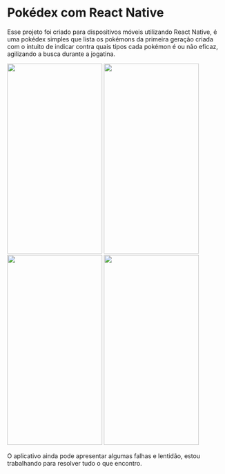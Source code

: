 <h1>Pokédex com React Native</h1>

Esse projeto foi criado para dispositivos móveis utilizando React Native, é uma pokédex simples que lista os pokémons da primeira geração criada com o intuito de indicar contra quais tipos cada pokémon é ou não eficaz,
agilizando a busca durante a jogatina.

<div flex-direction: 'row'>
  <img src = "https://private-user-images.githubusercontent.com/128552505/310621481-16084798-3c54-4490-9194-6c6b6c08408d.png?jwt=eyJhbGciOiJIUzI1NiIsInR5cCI6IkpXVCJ9.eyJpc3MiOiJnaXRodWIuY29tIiwiYXVkIjoicmF3LmdpdGh1YnVzZXJjb250ZW50LmNvbSIsImtleSI6ImtleTUiLCJleHAiOjE3MDk3NTE3MzQsIm5iZiI6MTcwOTc1MTQzNCwicGF0aCI6Ii8xMjg1NTI1MDUvMzEwNjIxNDgxLTE2MDg0Nzk4LTNjNTQtNDQ5MC05MTk0LTZjNmI2YzA4NDA4ZC5wbmc_WC1BbXotQWxnb3JpdGhtPUFXUzQtSE1BQy1TSEEyNTYmWC1BbXotQ3JlZGVudGlhbD1BS0lBVkNPRFlMU0E1M1BRSzRaQSUyRjIwMjQwMzA2JTJGdXMtZWFzdC0xJTJGczMlMkZhd3M0X3JlcXVlc3QmWC1BbXotRGF0ZT0yMDI0MDMwNlQxODU3MTRaJlgtQW16LUV4cGlyZXM9MzAwJlgtQW16LVNpZ25hdHVyZT03OWM1N2Q3NTU4MzQzMTIxN2MxMmZlMTBiMzNmYmY5YmZlMjE4YzhjZjUxNTM3MWY5ZmMwZWZmYWI4NDBjMjhiJlgtQW16LVNpZ25lZEhlYWRlcnM9aG9zdCZhY3Rvcl9pZD0wJmtleV9pZD0wJnJlcG9faWQ9MCJ9.ywZo7oMS691N9-7kY73N-md443MVhpbuImNBKB6EWDU" width = "220px" height = "440px"/>
  <img src = "https://private-user-images.githubusercontent.com/128552505/310621499-5cecb2a8-f6ad-47ae-b1d4-4cc409c2453c.png?jwt=eyJhbGciOiJIUzI1NiIsInR5cCI6IkpXVCJ9.eyJpc3MiOiJnaXRodWIuY29tIiwiYXVkIjoicmF3LmdpdGh1YnVzZXJjb250ZW50LmNvbSIsImtleSI6ImtleTUiLCJleHAiOjE3MDk3NTE4ODUsIm5iZiI6MTcwOTc1MTU4NSwicGF0aCI6Ii8xMjg1NTI1MDUvMzEwNjIxNDk5LTVjZWNiMmE4LWY2YWQtNDdhZS1iMWQ0LTRjYzQwOWMyNDUzYy5wbmc_WC1BbXotQWxnb3JpdGhtPUFXUzQtSE1BQy1TSEEyNTYmWC1BbXotQ3JlZGVudGlhbD1BS0lBVkNPRFlMU0E1M1BRSzRaQSUyRjIwMjQwMzA2JTJGdXMtZWFzdC0xJTJGczMlMkZhd3M0X3JlcXVlc3QmWC1BbXotRGF0ZT0yMDI0MDMwNlQxODU5NDVaJlgtQW16LUV4cGlyZXM9MzAwJlgtQW16LVNpZ25hdHVyZT0zODk5Nzk5YjgyOTEzZDU5YjcxZGQyOTMyNzM4ZjNiZWJiYTAxZjBhOTcwZGFhMTI4ZjBjNDE2ZDdiMGM5ZGZkJlgtQW16LVNpZ25lZEhlYWRlcnM9aG9zdCZhY3Rvcl9pZD0wJmtleV9pZD0wJnJlcG9faWQ9MCJ9.QH-xefTkG8BbXbOKXVOkFKRdVIsakdiwRZR7eP7H19o" width = "220px" height = "440px"/>
  <img src = "https://private-user-images.githubusercontent.com/128552505/310621508-88a99ccf-dc80-4e4e-9215-8ebaa2612a68.png?jwt=eyJhbGciOiJIUzI1NiIsInR5cCI6IkpXVCJ9.eyJpc3MiOiJnaXRodWIuY29tIiwiYXVkIjoicmF3LmdpdGh1YnVzZXJjb250ZW50LmNvbSIsImtleSI6ImtleTUiLCJleHAiOjE3MDk3NTE4ODUsIm5iZiI6MTcwOTc1MTU4NSwicGF0aCI6Ii8xMjg1NTI1MDUvMzEwNjIxNTA4LTg4YTk5Y2NmLWRjODAtNGU0ZS05MjE1LThlYmFhMjYxMmE2OC5wbmc_WC1BbXotQWxnb3JpdGhtPUFXUzQtSE1BQy1TSEEyNTYmWC1BbXotQ3JlZGVudGlhbD1BS0lBVkNPRFlMU0E1M1BRSzRaQSUyRjIwMjQwMzA2JTJGdXMtZWFzdC0xJTJGczMlMkZhd3M0X3JlcXVlc3QmWC1BbXotRGF0ZT0yMDI0MDMwNlQxODU5NDVaJlgtQW16LUV4cGlyZXM9MzAwJlgtQW16LVNpZ25hdHVyZT0xYjYxY2VmNmNjM2I0YjgxZWJmYjdiMzk5MWZkYjYxYjdkYzk1MmNiYWI0MGNkYTM4M2MzNDJkNWYxYjliODQxJlgtQW16LVNpZ25lZEhlYWRlcnM9aG9zdCZhY3Rvcl9pZD0wJmtleV9pZD0wJnJlcG9faWQ9MCJ9.o6uD9jvCo1DJN2U7WMgSpZ2MG_GGatZNIwfR-eCarOk" width = "220px" height = "440px"/>
  <img src = "https://private-user-images.githubusercontent.com/128552505/310621513-a3c0670f-d030-4bb3-ab2e-9372e12014d7.png?jwt=eyJhbGciOiJIUzI1NiIsInR5cCI6IkpXVCJ9.eyJpc3MiOiJnaXRodWIuY29tIiwiYXVkIjoicmF3LmdpdGh1YnVzZXJjb250ZW50LmNvbSIsImtleSI6ImtleTUiLCJleHAiOjE3MDk3NTE4ODUsIm5iZiI6MTcwOTc1MTU4NSwicGF0aCI6Ii8xMjg1NTI1MDUvMzEwNjIxNTEzLWEzYzA2NzBmLWQwMzAtNGJiMy1hYjJlLTkzNzJlMTIwMTRkNy5wbmc_WC1BbXotQWxnb3JpdGhtPUFXUzQtSE1BQy1TSEEyNTYmWC1BbXotQ3JlZGVudGlhbD1BS0lBVkNPRFlMU0E1M1BRSzRaQSUyRjIwMjQwMzA2JTJGdXMtZWFzdC0xJTJGczMlMkZhd3M0X3JlcXVlc3QmWC1BbXotRGF0ZT0yMDI0MDMwNlQxODU5NDVaJlgtQW16LUV4cGlyZXM9MzAwJlgtQW16LVNpZ25hdHVyZT0xYzg3MTdlMTVjZGY3NGJiYjc5ZGZjMDJlOGY2YzUxY2Q4ZjZkYzMwMWY3ZTk3M2RmMjczNjk4YzAxYzIwMGM3JlgtQW16LVNpZ25lZEhlYWRlcnM9aG9zdCZhY3Rvcl9pZD0wJmtleV9pZD0wJnJlcG9faWQ9MCJ9.-QP3IkPR4lKbimKWgF_ft-S7q6oS-1gF7uvILr_5xP4" width = "220px" height = "440px"/>
</div>

O aplicativo ainda pode apresentar algumas falhas e lentidão, estou trabalhando para resolver tudo o que encontro.
